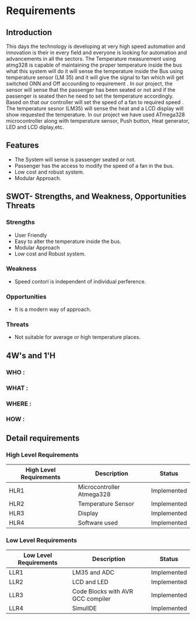 # Requirements

## Introduction
This days the technology is developing at very high speed automation and innovation is their in every field and everyone is looking for automation and advancements in all the sectors. The Temperature measurement using atmg328 is capable of maintaining the proper temperature inside the bus what this system will do it will sense the temperature inside the Bus using temperature sensor (LM 35) and it will give the signal to fan which will get switched ONN and Off accourding to requirement  .
In our project, the sensor will sense that the passenger  has been seated or not and if the passenger is  seated then he need to set the temperature accordingly. Based on that our controller will set the speed of a fan  to required speed . The temperature sesnor (LM35) will sense the heat and a LCD display will show requested the temperature. In our project we have used ATmega328 microcontroller along with temperature sensor, Push button, Heat generator, LED and LCD diplay,etc.
## Features
- The System will sense is  passenger seated or not.
-  Passenger has the access to modify the speed of a fan in the bus.
- Low cost and robust system.
- Modular Approach.

## SWOT- Strengths, and Weakness, Opportunities Threats
### Strengths
- User Friendly
- Easy to alter the temperature inside the bus.
- Modular Approach
- Low cost and Robust system.

### Weakness
- Speed contorl is independent of individual perference.
### Opportunities
- It is a modern way of approach.
### Threats
- Not suitable for average or high temperature places.

## 4W's and 1'H
### **WHO** : 
### **WHAT** : 
### **WHERE** :
### **HOW** :

## Detail requirements
### High Level Requirements
| High Level Requirements      | Description |Status|
| ----------- | ----------- | ----------- |
| HLR1      | Microcontroller Atmega328  |Implemented|
| HLR2   | Temperature Sensor|Implemented|
| HLR3  | Display|Implemented|Implemented|
| HLR4   | Software used|Implemented|

### Low Level Requirements
| Low Level Requirements      | Description |Status|
| ----------- | ----------- |----------- |
| LLR1      | LM35 and ADC     |Implemented|
| LLR2   |LCD and LED |Implemented|
| LLR3  | Code Blocks with AVR GCC compiler |Implemented|
| LLR4   | SimulIDE |Implemented| 


